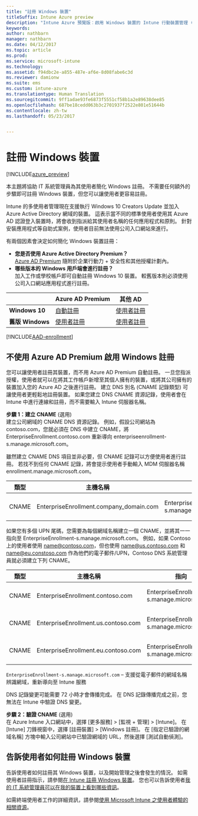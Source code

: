 ```yaml
---
title: "註冊 Windows 裝置"
titleSuffix: Intune Azure preview
description: "Intune Azure 預覽版︰啟用 Windows 裝置的 Intune 行動裝置管理 (MDM)。"
keywords: 
author: nathbarn
manager: nathbarn
ms.date: 04/12/2017
ms.topic: article
ms.prod: 
ms.service: microsoft-intune
ms.technology: 
ms.assetid: f94dbc2e-a855-487e-af6e-8d08fabe6c3d
ms.reviewer: damionw
ms.suite: ems
ms.custom: intune-azure
ms.translationtype: Human Translation
ms.sourcegitcommit: 9ff1adae93fe6873f5551cf58b1a2e89638dee85
ms.openlocfilehash: 687be18cedd063b3c2701937f2522e801e51644b
ms.contentlocale: zh-tw
ms.lasthandoff: 05/23/2017


---
```


# <a name="enroll-windows-devices"></a>註冊 Windows 裝置

[!INCLUDE[azure_preview](./includes/azure_preview.md)]

本主題將協助 IT 系統管理員為其使用者簡化 Windows 註冊。  不需要任何額外的步驟即可註冊 Windows 裝置，但您可以讓使用者更容易註冊。

Intune 的多使用者管理現在支援執行 Windows 10 Creators Update 並加入 Azure Active Directory 網域的裝置。 這表示當不同的標準使用者使用其 Azure AD 認證登入裝置時，將會收到指派給其使用者名稱的任何應用程式和原則。 針對安裝應用程式等自助式案例，使用者目前無法使用公司入口網站來進行。

有兩個因素會決定如何簡化 Windows 裝置註冊：

- **您是否使用 Azure Active Directory Premium？** <br>[Azure AD Premium](https://docs.microsoft.com/azure/active-directory/active-directory-get-started-premium) 隨附於企業行動力 + 安全性和其他授權計劃內。
- **哪些版本的 Windows 用戶端會進行註冊？** <br>加入工作或學校帳戶即可自動註冊 Windows 10 裝置。 較舊版本則必須使用公司入口網站應用程式進行註冊。

||**Azure AD Premium**|**其他 AD**|
|----------|---------------|---------------|  
|**Windows 10**|[自動註冊](#enable-windows-10-automatic-enrollment) |[使用者註冊](#enable-windows-enrollment-without-azure-ad-premium)|
|**舊版 Windows**|[使用者註冊](#enable-windows-enrollment-without-azure-ad-premium)|[使用者註冊](#enable-windows-enrollment-without-azure-ad-premium)|

[!INCLUDE[AAD-enrollment](./includes/win10-automatic-enrollment-aad.md)]

## <a name="enable-windows-enrollment-without-azure-ad-premium"></a>不使用 Azure AD Premium 啟用 Windows 註冊
您可以讓使用者註冊其裝置，而不用 Azure AD Premium 自動註冊。 一旦您指派授權，使用者就可以在將其工作帳戶新增至其個人擁有的裝置，或將其公司擁有的裝置加入您的 Azure AD 之後進行註冊。 建立 DNS 別名 (CNAME 記錄類型) 可讓使用者更輕鬆地註冊裝置。 如果您建立 DNS CNAME 資源記錄，使用者會在 Intune 中進行連線和註冊，而不需要輸入 Intune 伺服器名稱。

**步驟 1：建立 CNAME** (選用)<br>
建立公司網域的 CNAME DNS 資源記錄。 例如，假設公司網站為 contoso.com，您就必須在 DNS 中建立 CNAME，將 EnterpriseEnrollment.contoso.com 重新導向 enterpriseenrollment-s.manage.microsoft.com。

雖然建立 CNAME DNS 項目並非必要，但 CNAME 記錄可以方便使用者進行註冊。 若找不到任何 CNAME 記錄，將會提示使用者手動輸入 MDM 伺服器名稱 enrollment.manage.microsoft.com。

|類型|主機名稱|指向|TTL|  
|----------|---------------|---------------|---|
|CNAME|EnterpriseEnrollment.company_domain.com|EnterpriseEnrollment-s.manage.microsoft.com| 1 小時|

如果您有多個 UPN 尾碼，您需要為每個網域名稱建立一個 CNAME，並將其一一指向至 EnterpriseEnrollment-s.manage.microsoft.com。 例如，如果 Contoso 上的使用者使用 name@contoso.com，但也使用 name@us.contoso.com 和 name@eu.constoso.com 作為他們的電子郵件/UPN，Contoso DNS 系統管理員就必須建立下列 CNAME。

|類型|主機名稱|指向|TTL|  
|----------|---------------|---------------|---|
|CNAME|EnterpriseEnrollment.contoso.com|EnterpriseEnrollment-s.manage.microsoft.com|1 小時|
|CNAME|EnterpriseEnrollment.us.contoso.com|EnterpriseEnrollment-s.manage.microsoft.com|1 小時|
|CNAME|EnterpriseEnrollment.eu.contoso.com|EnterpriseEnrollment-s.manage.microsoft.com| 1 小時|

`EnterpriseEnrollment-s.manage.microsoft.com` – 支援從電子郵件的網域名稱辨識網域，重新導向至 Intune 服務

DNS 記錄變更可能需要 72 小時才會傳播完成。 在 DNS 記錄傳播完成之前，您無法在 Intune 中驗證 DNS 變更。

**步驟 2：驗證 CNAME** (選用)<br>
在 Azure Intune 入口網站中，選擇 [更多服務] > [監視 + 管理] > [Intune]。 在 [Intune] 刀鋒視窗中，選擇 [註冊裝置]  >  [Windows 註冊]。 在 [指定已驗證的網域名稱] 方塊中輸入公司網站中已驗證網域的 URL，然後選擇 [測試自動偵測]。

## <a name="tell-users-how-to-enroll-windows-devices"></a>告訴使用者如何註冊 Windows 裝置
告訴使用者如何註冊其 Windows 裝置，以及開始管理之後會發生的情況。 如需使用者註冊指示，請參閱[在 Intune 註冊 Windows 裝置](https://docs.microsoft.com/intune-user-help/enroll-your-device-in-intune-windows)。 您也可以告訴使用者[我的 IT 系統管理員可以在我的裝置上看到哪些資訊](https://docs.microsoft.com/intune-user-help/what-can-your-it-administrator-see-when-you-enroll-your-device-in-intune-windows)。

如需終端使用者工作的詳細資訊，請參閱[使用 Microsoft Intune 之使用者體驗的相關資源](https://docs.microsoft.com/intune-classic/deploy-use/how-to-educate-your-end-users-about-microsoft-intune)。


